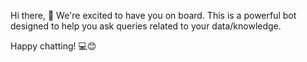 
Hi there, 👋 We're excited to have you on board. This is a powerful bot designed to help you ask queries related to your data/knowledge.


Happy chatting! 💻😊

